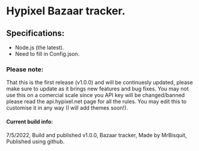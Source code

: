 # Hypixel Bazaar tracker.

## Specifications:
- Node.js (the latest).
- Need to fill in Config.json.

### Please note:
That this is the first release (v1.0.0) and will be continuesly updated, please make sure to update as it brings new features and bug fixes.
You may not use this on a comercial scale since you API key will be changed/banned please read the api.hypixel.net page for all the rules.
You may edit this to customise it in any way (I will add themes soon!).

#### Current build info:
7/5/2022, Build and published v1.0.0, Bazaar tracker, Made by MrBisquit, Published using github.